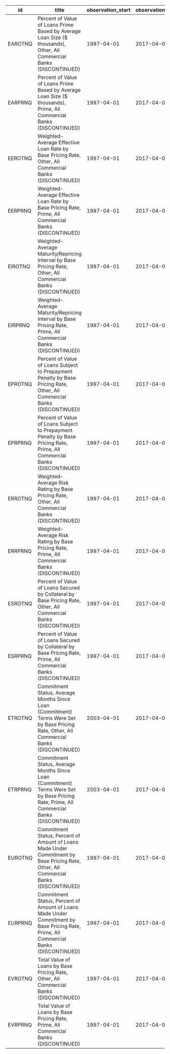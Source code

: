 | id      | title                                                                                                                                     | observation_start   | observation_end   |
|---------|-------------------------------------------------------------------------------------------------------------------------------------------|---------------------|-------------------|
| EAROTNQ | Percent of Value of Loans Prime Based by Average Loan Size ($ thousands), Other, All Commercial Banks (DISCONTINUED)                      | 1997-04-01          | 2017-04-01        |
| EARPRNQ | Percent of Value of Loans Prime Based by Average Loan Size ($ thousands), Prime, All Commercial Banks (DISCONTINUED)                      | 1997-04-01          | 2017-04-01        |
| EEROTNQ | Weighted-Average Effective Loan Rate by Base Pricing Rate, Other, All Commercial Banks (DISCONTINUED)                                     | 1997-04-01          | 2017-04-01        |
| EERPRNQ | Weighted-Average Effective Loan Rate by Base Pricing Rate, Prime, All Commercial Banks (DISCONTINUED)                                     | 1997-04-01          | 2017-04-01        |
| EIROTNQ | Weighted-Average Maturity/Repricing Interval by Base Pricing Rate, Other, All Commercial Banks (DISCONTINUED)                             | 1997-04-01          | 2017-04-01        |
| EIRPRNQ | Weighted-Average Maturity/Repricing Interval by Base Pricing Rate, Prime, All Commercial Banks (DISCONTINUED)                             | 1997-04-01          | 2017-04-01        |
| EPROTNQ | Percent of Value of Loans Subject to Prepayment Penalty by Base Pricing Rate, Other, All Commercial Banks (DISCONTINUED)                  | 1997-04-01          | 2017-04-01        |
| EPRPRNQ | Percent of Value of Loans Subject to Prepayment Penalty by Base Pricing Rate, Prime, All Commercial Banks (DISCONTINUED)                  | 1997-04-01          | 2017-04-01        |
| ERROTNQ | Weighted-Average Risk Rating by Base Pricing Rate, Other, All Commercial Banks (DISCONTINUED)                                             | 1997-04-01          | 2017-04-01        |
| ERRPRNQ | Weighted-Average Risk Rating by Base Pricing Rate, Prime, All Commercial Banks (DISCONTINUED)                                             | 1997-04-01          | 2017-04-01        |
| ESROTNQ | Percent of Value of Loans Secured by Collateral by Base Pricing Rate, Other, All Commercial Banks (DISCONTINUED)                          | 1997-04-01          | 2017-04-01        |
| ESRPRNQ | Percent of Value of Loans Secured by Collateral by Base Pricing Rate, Prime, All Commercial Banks (DISCONTINUED)                          | 1997-04-01          | 2017-04-01        |
| ETROTNQ | Commitment Status, Average Months Since Loan (Commitment) Terms Were Set by Base Pricing Rate, Other, All Commercial Banks (DISCONTINUED) | 2003-04-01          | 2017-04-01        |
| ETRPRNQ | Commitment Status, Average Months Since Loan (Commitment) Terms Were Set by Base Pricing Rate, Prime, All Commercial Banks (DISCONTINUED) | 2003-04-01          | 2017-04-01        |
| EUROTNQ | Commitment Status, Percent of Amount of Loans Made Under Commitment by Base Pricing Rate, Other, All Commercial Banks (DISCONTINUED)      | 1997-04-01          | 2017-04-01        |
| EURPRNQ | Commitment Status, Percent of Amount of Loans Made Under Commitment by Base Pricing Rate, Prime, All Commercial Banks (DISCONTINUED)      | 1997-04-01          | 2017-04-01        |
| EVROTNQ | Total Value of Loans by Base Pricing Rate, Other, All Commercial Banks (DISCONTINUED)                                                     | 1997-04-01          | 2017-04-01        |
| EVRPRNQ | Total Value of Loans by Base Pricing Rate, Prime, All Commercial Banks (DISCONTINUED)                                                     | 1997-04-01          | 2017-04-01        |